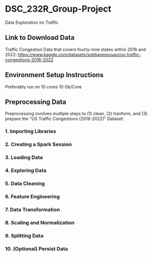 # DSC_232R_Group-Project
Data Exploration on Traffic

## Link to Download Data
Traffic Congestion Data that covers fourty-nine states within 2016 and 2022:
https://www.kaggle.com/datasets/sobhanmoosavi/us-traffic-congestions-2016-2022

## Environment Setup Instructions
Preferably run on 10 cores 
10 Gb/Core

## Preprocessing Data
Preprocessing involves multiple steps to (1) clean, (2) tranform, and (3) prepare the "US Traffic Congestions (2016-2022)" Dataset: 

### 1. Importing Libraries
### 2. Creating a Spark Session
### 3. Loading Data
### 4. Exploring Data
### 5. Data Cleaning
### 6. Feature Engineering
### 7. Data Transformation
### 8. Scaling and Normalization
### 9. Splitting Data
### 10. (Optional) Persist Data
